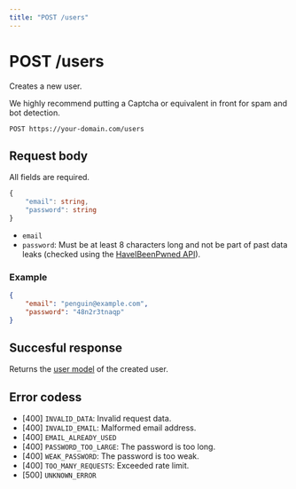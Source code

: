 ```yaml
---
title: "POST /users"
---
```


# POST /users

Creates a new user.

We highly recommend putting a Captcha or equivalent in front for spam and bot detection.

```
POST https://your-domain.com/users
```

## Request body

All fields are required.

```ts
{
    "email": string,
    "password": string
}
```

- `email`
- `password`: Must be at least 8 characters long and not be part of past data leaks (checked using the [HaveIBeenPwned API](https://haveibeenpwned.com/API/v3#PwnedPasswords)).

### Example

```json
{
    "email": "penguin@example.com",
    "password": "48n2r3tnaqp"
}
```

## Succesful response

Returns the [user model](/api-reference/rest/models/user) of the created user.

## Error codess

- [400] `INVALID_DATA`: Invalid request data.
- [400] `INVALID_EMAIL`: Malformed email address.
- [400] `EMAIL_ALREADY_USED`
- [400] `PASSWORD_TOO_LARGE`: The password is too long.
- [400] `WEAK_PASSWORD`: The password is too weak.
- [400] `TOO_MANY_REQUESTS`: Exceeded rate limit.
- [500] `UNKNOWN_ERROR`
